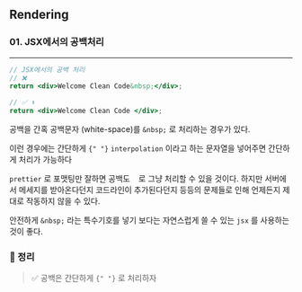 ## Rendering

### 01. JSX에서의 공백처리

---

```jsx
// JSX에서의 공백 처리
// ❌
return <div>Welcome Clean Code&nbsp;</div>;

// ✅ ⬇️
return <div>Welcome Clean Code </div>;
```

공백을 간혹 공백문자 (white-space)를 `&nbsp;` 로 처리하는 경우가 있다.

이런 경우에는 간단하게 `{" "}` `interpolation` 이라고 하는 문자열을 넣어주면 간단하게 처리가 가능하다

`prettier` 로 포맷팅만 잘하면 공백도 ` ` 로 그냥 처리할 수 있을 것이다. 하지만 서버에서 메세지를 받아온다던지 코드라인이 추가된다던지 등등의 문제들로 인해 언제든지 제대로 작동하지 않을 수 있다.

안전하게 `&nbsp;` 라는 특수기호를 넣기 보다는 자연스럽게 쓸 수 있는 `jsx` 를 사용하는 것이 좋다.

### 📌 정리

> ✅ 공백은 간단하게 `{" "}` 로 처리하자
